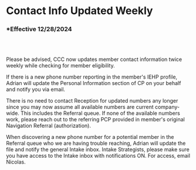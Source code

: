 # Contact Info Updated Weekly

### \*Effective 12/28/2024

<br></br>

Please be advised, CCC now updates member contact information twice weekly while checking for member eligibility.

If there is a new phone number reporting in the member's IEHP profile, Adrian will update the Personal Information section
of CP on your behalf and notify you via email.

There is no need to contact Reception for updated numbers any longer since you may now assume all available numbers
are current company-wide. This includes the Referral queue. If none of the available numbers work, please reach out to the
referring PCP provided in member's original Navigation Referral (authorization).

When discovering a new phone number for a potential member in the Referral queue who we are having trouble reaching,
Adrian will update the file and notify the general Intake inbox. Intake Strategists, please make sure you have access to the
Intake inbox with notifications ON. For access, email Nicolas.
